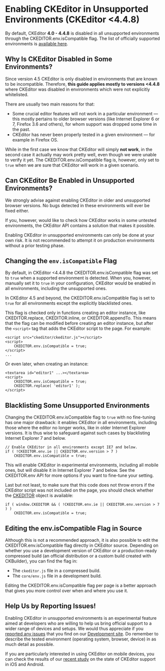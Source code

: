 <!--
Copyright (c) 2003-2016, CKSource - Frederico Knabben. All rights reserved.
For licensing, see LICENSE.md.
-->

# Enabling CKEditor in Unsupported Environments (CKEditor &lt;4.4.8)

By default, CKEditor **4.0 - 4.4.8** is disabled in all unsupported environments through the CKEDITOR.env.isCompatible flag. The list of officially supported environments is [available here](#!/guide/dev_browsers-section-officially-supported-browsers).

## Why Is CKEditor Disabled in Some Environments?

<p class="tip">Since version 4.5 CKEditor is only disabled in environments that are known to be incompatible. Therefore, <strong>this guide applies mostly to versions &lt;4.4.8</strong> where CKEditor was disabled in environments which were not explicitly whitelisted.</p>

There are usually two main reasons for that:

* Some crucial editor features will not work in a particular environment &mdash; this mostly pertains to older browser versions (like Internet Explorer 6 or 7, Firefox 3.6 and others), for whom support was dropped some time in the past.
* CKEditor has never been properly tested in a given environment &mdash; for example in Firefox OS.

While in the first case we know that CKEditor will simply **not work**, in the second case it actually may work pretty well, even though we were unable to verify it yet. The CKEDITOR.env.isCompatible flag is, however, only set to `true` when we are sure that CKEditor will work in a given scenario.

## Can CKEditor Be Enabled in Unsupported Environments?

We strongly advise against enabling CKEditor in older and unsupported browser versions. No bugs detected in these environments will ever be fixed either.

If you, however, would like to check how CKEditor works in some untested environments, the CKEditor API contains a solution that makes it possible.

<p class="tip">
	Enabling CKEditor in unsupported environments can only be done at your own risk. It is not recommended to attempt it on production environments without a prior testing phase.
</p>

## Changing the `env.isCompatible` Flag

By default, in CKEditor &lt;4.4.8 the CKEDITOR.env.isCompatible flag was set to `true` when a supported environment is detected. When you, however, manually set it to `true` in your configuration, CKEditor would be enabled in all environments, including the unsupported ones.

In CKEditor 4.5 and beyond, the CKEDITOR.env.isCompatible flag is set to `true` for all environments except the explicitly blacklisted ones.

This flag is checked only in functions creating an editor instance, like CKEDITOR.replace, CKEDITOR.inline, or CKEDITOR.appendTo. This means that the flag can be modified before creating an editor instance, but after the `<script>` tag that adds the CKEditor script to the page. For example:

	<script src="ckeditor/ckeditor.js"></script>
	<script>
		CKEDITOR.env.isCompatible = true;
	</script>
	...

Or even later, when creating an instance:

	<textarea id="editor1" ...></textarea>
	<script>
		CKEDITOR.env.isCompatible = true;
		CKEDITOR.replace( 'editor1' );
	</script>

## Blacklisting Some Unsupported Environments

Changing the CKEDITOR.env.isCompatible flag to `true` with no fine-tuning has one major drawback: it enables CKEditor in all environments, including those where the editor no longer works, like in older Internet Explorer versions. It is thus wise to safeguard against such cases by blacklisting Internet Explorer 7 and below.

	// Enable CKEditor in all environments except IE7 and below.
	if ( !CKEDITOR.env.ie || CKEDITOR.env.version > 7 )
		CKEDITOR.env.isCompatible = true;

This will enable CKEditor in experimental environments, including all mobile ones, but will disable it in Internet Explorer 7 and below. See the CKEDITOR.env API for more options if you want to fine-tune your setting.

Last but not least, to make sure that this code does not throw errors if the CKEditor script was not included on the page, you should check whether the [CKEDITOR](#!/api/CKEDITOR) object is available:

	if ( window.CKEDITOR && ( !CKEDITOR.env.ie || CKEDITOR.env.version > 7 ) )
		CKEDITOR.env.isCompatible = true;

## Editing the env.isCompatible Flag in Source

Although this is not a recommended approach, it is also possible to edit the CKEDITOR.env.isCompatible flag directly in CKEditor source. Depending on whether you use a development version of CKEditor or a production-ready compressed build (an official distribution or a custom build created with CKBuilder), you can find the flag in:

* The `ckeditor.js` file in a compressed build.
* The `core/env.js` file in a development build.

<p class="tip">
	Editing the CKEDITOR.env.isCompatible flag per page is a better approach that gives you more control over when and where you use it.
</p>

## Help Us by Reporting Issues!

Enabling CKEditor in unsupported environments is an experimental feature aimed at developers who are willing to help us bring official support to a wider range of devices and setups. We would thus appreciate if you [reported any issues](#!/guide/dev_issues_tracker) that you find on our [Development site](http://dev.ckeditor.com/). Do remember to describe the tested environment (operating system, browser, device) in as much detail as possible.

If you are particularly interested in using CKEditor on mobile devices, you can check the results of our [recent study](http://dev.ckeditor.com/ticket/11712#comment:5) on the state of CKEditor support in iOS and Android.